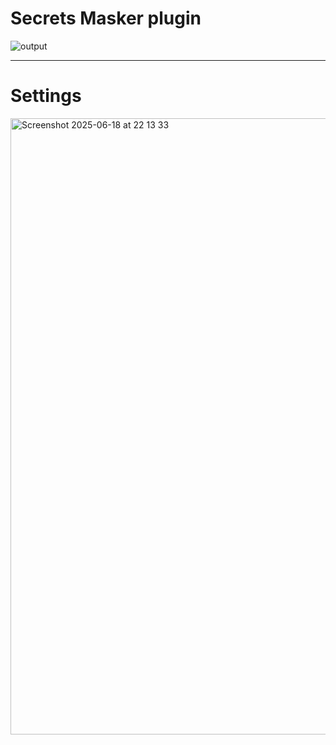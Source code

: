 # Secrets Masker plugin

![output](https://github.com/user-attachments/assets/eb77cb04-86d3-447d-bba6-bd08a15a0403)


---
# Settings 
<img width="986" alt="Screenshot 2025-06-18 at 22 13 33" src="https://github.com/user-attachments/assets/e7772fe2-8e70-4e66-9541-52a08fa87b6d" />
